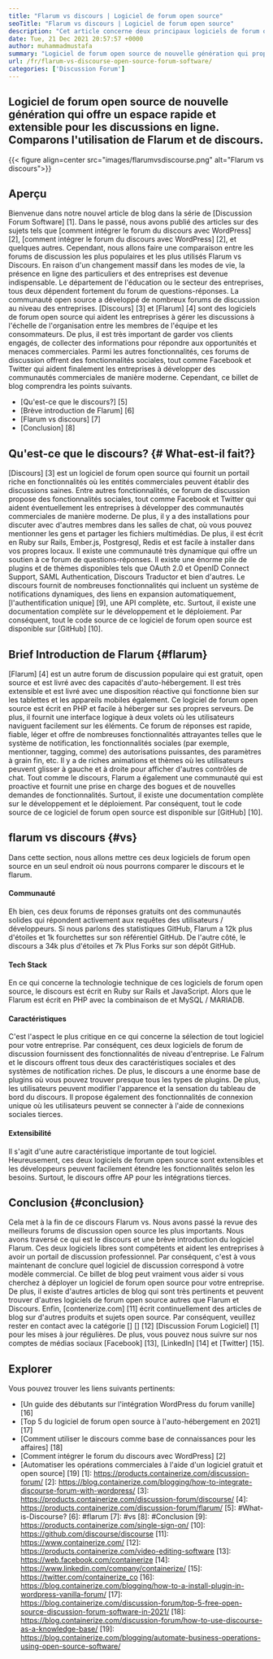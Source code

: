 ```yaml
---
title: "Flarum vs discours | Logiciel de forum open source" 
seoTitle: "Flarum vs discours | Logiciel de forum open source" 
description: "Cet article concerne deux principaux logiciels de forum open-source Flarum vs discours. Les deux logiciels sont auto-hébergés et offrent des fonctionnalités de forum modernes pour la discussion." 
date: Tue, 21 Dec 2021 20:57:57 +0000
author: muhammadmustafa
summary: "Logiciel de forum open source de nouvelle génération qui propose Quick & AMP; Espace extensible pour les discussions en ligne. Comparons l'utilisation de Flarum et de discours." 
url: /fr/flarum-vs-discourse-open-source-forum-software/
categories: ['Discussion Forum']
---
```


## Logiciel de forum open source de nouvelle génération qui offre un espace rapide et extensible pour les discussions en ligne. Comparons l'utilisation de Flarum et de discours.

{{< figure align=center src="images/flarumvsdiscourse.png" alt="Flarum vs discours">}}


## Aperçu
Bienvenue dans notre nouvel article de blog dans la série de [Discussion Forum Software] [1]. Dans le passé, nous avons publié des articles sur des sujets tels que [comment intégrer le forum du discours avec WordPress] [2], [comment intégrer le forum du discours avec WordPress] [2], et quelques autres. Cependant, nous allons faire une comparaison entre les forums de discussion les plus populaires et les plus utilisés Flarum vs Discours. En raison d'un changement massif dans les modes de vie, la présence en ligne des particuliers et des entreprises est devenue indispensable. Le département de l'éducation ou le secteur des entreprises, tous deux dépendent fortement du forum de questions-réponses.
La communauté open source a développé de nombreux forums de discussion au niveau des entreprises. [Discours] [3] et [Flarum] [4] sont des logiciels de forum open source qui aident les entreprises à gérer les discussions à l'échelle de l'organisation entre les membres de l'équipe et les consommateurs. De plus, il est très important de garder vos clients engagés, de collecter des informations pour répondre aux opportunités et menaces commerciales. Parmi les autres fonctionnalités, ces forums de discussion offrent des fonctionnalités sociales, tout comme Facebook et Twitter qui aident finalement les entreprises à développer des communautés commerciales de manière moderne. Cependant, ce billet de blog comprendra les points suivants.
  * [Qu'est-ce que le discours?] [5]
  * [Brève introduction de Flarum] [6]
  * [Flarum vs discours] [7]
  * [Conclusion] [8]

## Qu'est-ce que le discours? {# What-est-il fait?}
[Discours] [3] est un logiciel de forum open source qui fournit un portail riche en fonctionnalités où les entités commerciales peuvent établir des discussions saines. Entre autres fonctionnalités, ce forum de discussion propose des fonctionnalités sociales, tout comme Facebook et Twitter qui aident éventuellement les entreprises à développer des communautés commerciales de manière moderne. De plus, il y a des installations pour discuter avec d'autres membres dans les salles de chat, où vous pouvez mentionner les gens et partager les fichiers multimédias. De plus, il est écrit en Ruby sur Rails, Ember.js, Postgresql, Redis et est facile à installer dans vos propres locaux.
Il existe une communauté très dynamique qui offre un soutien à ce forum de questions-réponses. Il existe une énorme pile de plugins et de thèmes disponibles tels que OAuth 2.0 et OpenID Connect Support, SAML Authentication, Discours Traductor et bien d'autres. Le discours fournit de nombreuses fonctionnalités qui incluent un système de notifications dynamiques, des liens en expansion automatiquement, [l'authentification unique] [9], une API complète, etc. Surtout, il existe une documentation complète sur le développement et le déploiement. Par conséquent, tout le code source de ce logiciel de forum open source est disponible sur [GitHub] [10].

## Brief Introduction de Flarum {#flarum}
[Flarum] [4] est un autre forum de discussion populaire qui est gratuit, open source et est livré avec des capacités d'auto-hébergement. Il est très extensible et est livré avec une disposition réactive qui fonctionne bien sur les tablettes et les appareils mobiles également. Ce logiciel de forum open source est écrit en PHP et facile à héberger sur ses propres serveurs. De plus, il fournit une interface logique à deux volets où les utilisateurs naviguent facilement sur les éléments.
Ce forum de réponses est rapide, fiable, léger et offre de nombreuses fonctionnalités attrayantes telles que le système de notification, les fonctionnalités sociales (par exemple, mentionner, tagging, comme) des autorisations puissantes, des paramètres à grain fin, etc. Il y a de riches animations et thèmes où les utilisateurs peuvent glisser à gauche et à droite pour afficher d'autres contrôles de chat. Tout comme le discours, Flarum a également une communauté qui est proactive et fournit une prise en charge des bogues et de nouvelles demandes de fonctionnalités. Surtout, il existe une documentation complète sur le développement et le déploiement. Par conséquent, tout le code source de ce logiciel de forum open source est disponible sur [GitHub] [10].

## flarum vs discours {#vs}
Dans cette section, nous allons mettre ces deux logiciels de forum open source en un seul endroit où nous pourrons comparer le discours et le flarum.

#### Communauté
Eh bien, ces deux forums de réponses gratuits ont des communautés solides qui répondent activement aux requêtes des utilisateurs / développeurs. Si nous parlons des statistiques GitHub, Flarum a 12k plus d'étoiles et 1k fourchettes sur son référentiel GitHub. De l'autre côté, le discours a 34k plus d'étoiles et 7k Plus Forks sur son dépôt GitHub.

#### Tech Stack
En ce qui concerne la technologie technique de ces logiciels de forum open source, le discours est écrit en Ruby sur Rails et JavaScript. Alors que le Flarum est écrit en PHP avec la combinaison de et MySQL / MARIADB.

#### **Caractéristiques**
C'est l'aspect le plus critique en ce qui concerne la sélection de tout logiciel pour votre entreprise. Par conséquent, ces deux logiciels de forum de discussion fournissent des fonctionnalités de niveau d'entreprise. Le Falrum et le discours offrent tous deux des caractéristiques sociales et des systèmes de notification riches. De plus, le discours a une énorme base de plugins où vous pouvez trouver presque tous les types de plugins. De plus, les utilisateurs peuvent modifier l'apparence et la sensation du tableau de bord du discours. Il propose également des fonctionnalités de connexion unique où les utilisateurs peuvent se connecter à l'aide de connexions sociales tierces.

#### Extensibilité
Il s'agit d'une autre caractéristique importante de tout logiciel. Heureusement, ces deux logiciels de forum open source sont extensibles et les développeurs peuvent facilement étendre les fonctionnalités selon les besoins. Surtout, le discours offre AP pour les intégrations tierces.

## Conclusion {#conclusion}
Cela met à la fin de ce discours Flarum vs. Nous avons passé la revue des meilleurs forums de discussion open source les plus importants. Nous avons traversé ce qui est le discours et une brève introduction du logiciel Flarum. Ces deux logiciels libres sont compétents et aident les entreprises à avoir un portail de discussion professionnel. Par conséquent, c'est à vous maintenant de conclure quel logiciel de discussion correspond à votre modèle commercial. Ce billet de blog peut vraiment vous aider si vous cherchez à déployer un logiciel de forum open source pour votre entreprise. De plus, il existe d'autres articles de blog qui sont très pertinents et peuvent trouver d'autres logiciels de forum open source autres que Flarum et Discours.
Enfin, [contenerize.com] [11] écrit continuellement des articles de blog sur d'autres produits et sujets open source. Par conséquent, veuillez rester en contact avec la catégorie [] [] [12] [Discussion Forum Logiciel] [1] pour les mises à jour régulières. De plus, vous pouvez nous suivre sur nos comptes de médias sociaux [Facebook] [13], [LinkedIn] [14] et [Twitter] [15].

## Explorer
Vous pouvez trouver les liens suivants pertinents:
  * [Un guide des débutants sur l'intégration WordPress du forum vanille] [16]
  * [Top 5 du logiciel de forum open source à l'auto-hébergement en 2021] [17]
  * [Comment utiliser le discours comme base de connaissances pour les affaires] [18]
  * [Comment intégrer le forum du discours avec WordPress] [2]
  * [Automatiser les opérations commerciales à l'aide d'un logiciel gratuit et open source] [19]
[1]: https://products.containerize.com/discussion-forum/
[2]: https://blog.containerize.com/blogging/how-to-integrate-discourse-forum-with-wordpress/
[3]: https://products.containerize.com/discussion-forum/discourse/
[4]: https://products.containerize.com/discussion-forum/flarum/
[5]: #What-is-Discourse?
[6]: #flarum
[7]: #vs
[8]: #Conclusion
[9]: https://products.containerize.com/single-sign-on/
[10]: https://github.com/discourse/discourse
[11]: https://www.containerize.com/
[12]: https://products.containerize.com/video-editing-software
[13]: https://web.facebook.com/containerize
[14]: https://www.linkedin.com/company/containerize/
[15]: https://twitter.com/containerize_co
[16]: https://blog.containerize.com/blogging/how-to-a-install-plugin-in-wordpress-vanilla-forum/
[17]: https://blog.containerize.com/discussion-forum/top-5-free-open-source-discussion-forum-software-in-2021/
[18]: https://blog.containerize.com/discussion-forum/how-to-use-discourse-as-a-knowledge-base/
[19]: https://blog.containerize.com/blogging/automate-business-operations-using-open-source-software/
